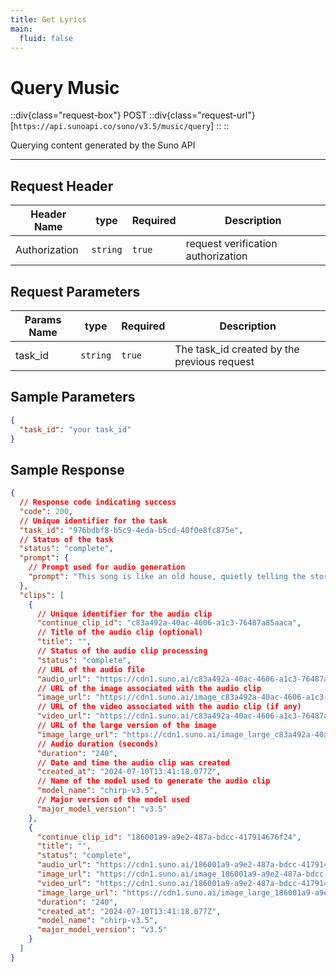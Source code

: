 ```yaml
---
title: Get Lyrics
main:
  fluid: false
---
```


# Query Music

::div{class="request-box"}
<span class="request-identifier">POST</span>
::div{class="request-url"}
[`https://api.sunoapi.co/suno/v3.5/music/query`]
::
::

Querying content generated by the Suno API

---

## Request Header

| Header Name   | type     | Required | Description                        |
| ------------- | -------- | -------- | ---------------------------------- |
| Authorization | `string` | `true`   | request verification authorization |

## Request Parameters

| Params Name | type     | Required | Description                                 |
| ----------- | -------- | -------- | ------------------------------------------- |
| task_id     | `string` | `true`   | The task_id created by the previous request |

## Sample Parameters

```json
{
  "task_id": "your task_id"
}
```

## Sample Response

```json
{
  // Response code indicating success
  "code": 200,
  // Unique identifier for the task
  "task_id": "976bdbf8-b5c9-4eda-b5cd-40f0e8fc875e",
  // Status of the task
  "status": "complete",
  "prompt": {
    // Prompt used for audio generation
    "prompt": "This song is like an old house, quietly telling the story of the years. It has witnessed the family's laughter and carried countless dreams and hopes, and every brick and tile is saturated with the temperature of life. From the kitchen in the morning light to the study at night"
  },
  "clips": [
    {
      // Unique identifier for the audio clip
      "continue_clip_id": "c83a492a-40ac-4606-a1c3-76487a85aaca",
      // Title of the audio clip (optional)
      "title": "",
      // Status of the audio clip processing
      "status": "complete",
      // URL of the audio file
      "audio_url": "https://cdn1.suno.ai/c83a492a-40ac-4606-a1c3-76487a85aaca.mp3",
      // URL of the image associated with the audio clip
      "image_url": "https://cdn1.suno.ai/image_c83a492a-40ac-4606-a1c3-76487a85aaca.png",
      // URL of the video associated with the audio clip (if any)
      "video_url": "https://cdn1.suno.ai/c83a492a-40ac-4606-a1c3-76487a85aaca.mp4",
      // URL of the large version of the image
      "image_large_url": "https://cdn1.suno.ai/image_large_c83a492a-40ac-4606-a1c3-76487a85aaca.png",
      // Audio duration (seconds)
      "duration": "240",
      // Date and time the audio clip was created
      "created_at": "2024-07-10T13:41:18.077Z",
      // Name of the model used to generate the audio clip
      "model_name": "chirp-v3.5",
      // Major version of the model used
      "major_model_version": "v3.5"
    },
    {
      "continue_clip_id": "186001a9-a9e2-487a-bdcc-417914676f24",
      "title": "",
      "status": "complete",
      "audio_url": "https://cdn1.suno.ai/186001a9-a9e2-487a-bdcc-417914676f24.mp3",
      "image_url": "https://cdn1.suno.ai/image_186001a9-a9e2-487a-bdcc-417914676f24.png",
      "video_url": "https://cdn1.suno.ai/186001a9-a9e2-487a-bdcc-417914676f24.mp4",
      "image_large_url": "https://cdn1.suno.ai/image_large_186001a9-a9e2-487a-bdcc-417914676f24.png",
      "duration": "240",
      "created_at": "2024-07-10T13:41:18.077Z",
      "model_name": "chirp-v3.5",
      "major_model_version": "v3.5"
    }
  ]
}
```
